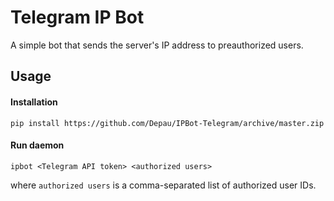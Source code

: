 # Telegram IP Bot

A simple bot that sends the server's IP address to preauthorized users.

## Usage

#### Installation

```shell
pip install https://github.com/Depau/IPBot-Telegram/archive/master.zip
```

#### Run daemon

```shell
ipbot <Telegram API token> <authorized users>
```

where `authorized users` is a comma-separated list of authorized user IDs.
